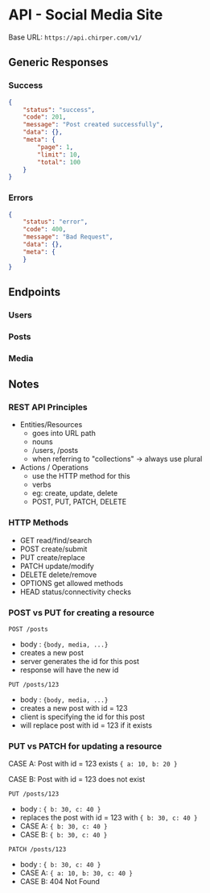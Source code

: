 # API - Social Media Site

Base URL: `https://api.chirper.com/v1/`

## Generic Responses

### Success 

```json
{
    "status": "success",
    "code": 201,
    "message": "Post created successfully",
    "data": {},
    "meta": {
        "page": 1,
        "limit": 10,
        "total": 100
    }
}
```


### Errors

```json
{
    "status": "error",
    "code": 400,
    "message": "Bad Request",
    "data": {},
    "meta": {
    }
}
```

## Endpoints

### Users 

### Posts 

### Media


## Notes

### REST API Principles 

- Entities/Resources 
  - goes into URL path 
  - nouns
  - /users, /posts 
  - when referring to "collections" -> always use plural
- Actions / Operations 
  - use the HTTP method for this 
  - verbs
  - eg: create, update, delete
  - POST, PUT, PATCH, DELETE


### HTTP Methods

- GET                   read/find/search
- POST                  create/submit 
- PUT                   create/replace
- PATCH                 update/modify
- DELETE                delete/remove
- OPTIONS               get allowed methods
- HEAD                  status/connectivity checks

### POST vs PUT for creating a resource

`POST /posts` 
 - body : `{body, media, ...}`
 - creates a new post
 - server generates the id for this post 
 - response will have the new id

`PUT /posts/123`
 - body : `{body, media, ...}`
 - creates a new post with id = 123 
 - client is specifying the id for this post
 - will replace post with id = 123 if it exists

### PUT vs PATCH for updating a resource

CASE A: Post with id = 123 exists
`{ a: 10, b: 20 }`

CASE B: Post with id = 123 does not exist 

`PUT /posts/123`
 - body : `{ b: 30, c: 40 }`
 - replaces the post with id = 123 with `{ b: 30, c: 40 }`
 - CASE A: `{ b: 30, c: 40 }`
 - CASE B: `{ b: 30, c: 40 }`

`PATCH /posts/123`
 - body : `{ b: 30, c: 40 }`
 - CASE A: `{ a: 10, b: 30, c: 40 }`
 - CASE B: 404 Not Found

